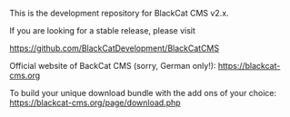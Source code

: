 This is the development repository for BlackCat CMS v2.x.

If you are looking for a stable release, please visit

https://github.com/BlackCatDevelopment/BlackCatCMS


Official website of BackCat CMS (sorry, German only!):
https://blackcat-cms.org

To build your unique download bundle with the add ons of your choice:
https://blackcat-cms.org/page/download.php
